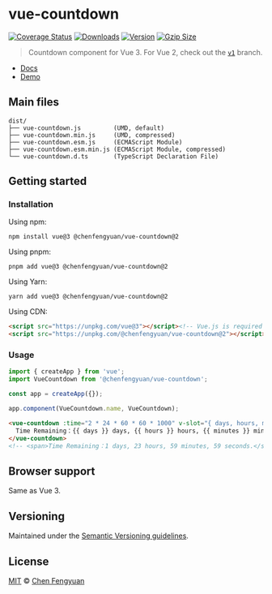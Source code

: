 # vue-countdown

[![Coverage Status](https://img.shields.io/codecov/c/github/fengyuanchen/vue-countdown.svg)](https://codecov.io/gh/fengyuanchen/vue-countdown) [![Downloads](https://img.shields.io/npm/dm/@chenfengyuan/vue-countdown.svg)](https://www.npmjs.com/package/@chenfengyuan/vue-countdown) [![Version](https://img.shields.io/npm/v/@chenfengyuan/vue-countdown.svg)](https://www.npmjs.com/package/@chenfengyuan/vue-countdown) [![Gzip Size](https://img.shields.io/bundlephobia/minzip/@chenfengyuan/vue-countdown.svg)](https://unpkg.com/@chenfengyuan/vue-countdown/dist/vue-countdown.js)

> Countdown component for Vue 3. For Vue 2, check out the [`v1`](https://github.com/fengyuanchen/vue-countdown/tree/v1) branch.

- [Docs](src/README.md)
- [Demo](https://fengyuanchen.github.io/vue-countdown)

## Main files

```text
dist/
├── vue-countdown.js         (UMD, default)
├── vue-countdown.min.js     (UMD, compressed)
├── vue-countdown.esm.js     (ECMAScript Module)
├── vue-countdown.esm.min.js (ECMAScript Module, compressed)
└── vue-countdown.d.ts       (TypeScript Declaration File)
```

## Getting started

### Installation

Using npm:

```shell
npm install vue@3 @chenfengyuan/vue-countdown@2
```

Using pnpm:

```shell
pnpm add vue@3 @chenfengyuan/vue-countdown@2
```

Using Yarn:

```shell
yarn add vue@3 @chenfengyuan/vue-countdown@2
```

Using CDN:

```html
<script src="https://unpkg.com/vue@3"></script><!-- Vue.js is required -->
<script src="https://unpkg.com/@chenfengyuan/vue-countdown@2"></script>
```

### Usage

```js
import { createApp } from 'vue';
import VueCountdown from '@chenfengyuan/vue-countdown';

const app = createApp({});

app.component(VueCountdown.name, VueCountdown);
```

```html
<vue-countdown :time="2 * 24 * 60 * 60 * 1000" v-slot="{ days, hours, minutes, seconds }">
  Time Remaining：{{ days }} days, {{ hours }} hours, {{ minutes }} minutes, {{ seconds }} seconds.
</vue-countdown>
<!-- <span>Time Remaining：1 days, 23 hours, 59 minutes, 59 seconds.</span> -->
```

## Browser support

Same as Vue 3.

## Versioning

Maintained under the [Semantic Versioning guidelines](https://semver.org/).

## License

[MIT](https://opensource.org/licenses/MIT) © [Chen Fengyuan](https://chenfengyuan.com/)
